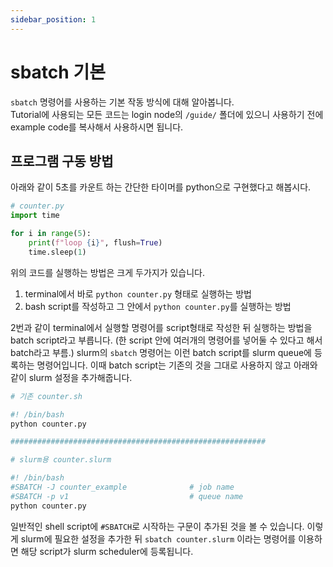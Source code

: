 ```yaml
---
sidebar_position: 1
---
```


# sbatch 기본

`sbatch` 명령어를 사용하는 기본 작동 방식에 대해 알아봅니다.   
Tutorial에 사용되는 모든 코드는 login node의 `/guide/` 폴더에 있으니 사용하기 전에 example code를 복사해서 사용하시면 됩니다.

## 프로그램 구동 방법

아래와 같이 5초를 카운트 하는 간단한 타이머를 python으로 구현했다고 해봅시다.

```python
# counter.py
import time

for i in range(5):
    print(f"loop {i}", flush=True)
    time.sleep(1)
```
위의 코드를 실행하는 방법은 크게 두가지가 있습니다.

1. terminal에서 바로 `python counter.py` 형태로 실행하는 방법
2. bash script를 작성하고 그 안에서 `python counter.py`를 실행하는 방법

2번과 같이 terminal에서 실행할 명령어를 script형태로 작성한 뒤 실행하는 방법을 batch script라고 부릅니다. (한 script 안에 여러개의 명령어를 넣어둘 수 있다고 해서 batch라고 부름.)
slurm의 `sbatch` 명령어는 이런 batch script를 slurm queue에 등록하는 명령어입니다. 이때 batch script는 기존의 것을 그대로 사용하지 않고 아래와같이 slurm 설정을 추가해줍니다.

```bash
# 기존 counter.sh

#! /bin/bash
python counter.py

#########################################################

# slurm용 counter.slurm

#! /bin/bash
#SBATCH -J counter_example              # job name
#SBATCH -p v1                           # queue name
python counter.py
```

일반적인 shell script에 `#SBATCH`로 시작하는 구문이 추가된 것을 볼 수 있습니다.
이렇게 slurm에 필요한 설정을 추가한 뒤 `sbatch counter.slurm` 이라는 명령어를 이용하면 해당 script가 slurm scheduler에 등록됩니다.
